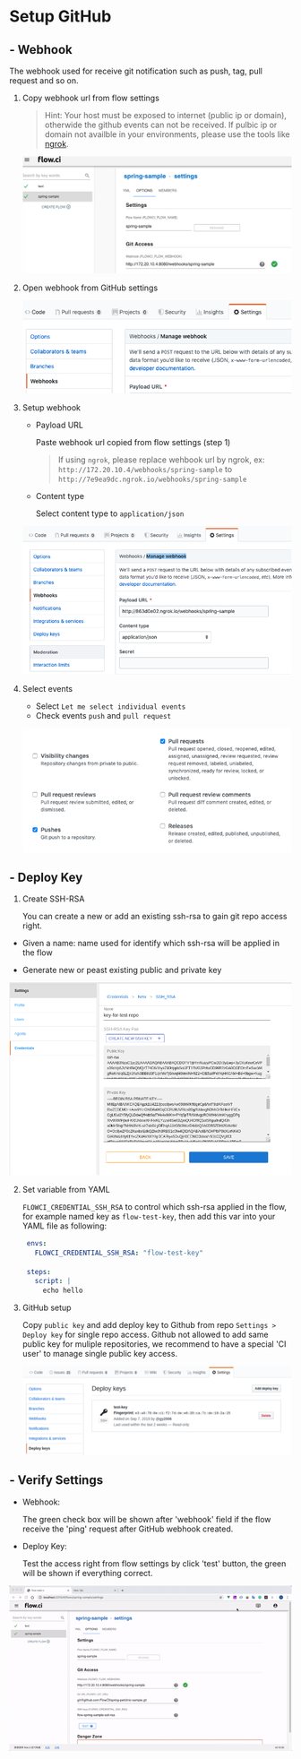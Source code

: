 # Setup GitHub

## - Webhook

The webhook used for receive git notification such as push, tag, pull request and so on.

1. Copy webhook url from flow settings
    > Hint: Your host must be exposed to internet (public ip or domain), otherwide the github events can not be received.
    > If pulbic ip or domain not availble in your environments, please use the tools like [ngrok](https://ngrok.com/).  

   ![webhook settings](./img/github_select_webhook_url.png)

2. Open webhook from GitHub settings

   ![webhook settings](./img/github_webhook_setting.png)

3. Setup webhook

    - Payload URL

      Paste webhook url copied from flow settings (step 1)

      > If using `ngrok`, please replace wehbook url by ngrok, ex: `http://172.20.10.4/webhooks/spring-sample` to `http://7e9ea9dc.ngrok.io/webhooks/spring-sample`

    - Content type

      Select content type to `application/json`

    ![payload and content](./img/github_setup_payload_and_content.png)

4. Select events

    - Select `Let me select individual events`
    - Check events `push` and `pull request`

    ![events](./img/github_select_events.png)

## - Deploy Key

1. Create SSH-RSA
  
   You can create a new or add an existing ssh-rsa to gain git repo access right.

  - Given a name: name used for identify which ssh-rsa will be applied in the flow

  - Generate new or peast existing public and private key

  ![](./img/create_ssh-rsa_credential.png)

2. Set variable from YAML

   `FLOWCI_CREDENTIAL_SSH_RSA` to control which ssh-rsa applied in the flow, for example named key as `flow-test-key`, then add this var into your YAML file as following:

   ```yaml
    envs:
      FLOWCI_CREDENTIAL_SSH_RSA: "flow-test-key"

    steps:
      script: |
        echo hello
   ```

3. GitHub setup

    Copy `public key` and add deploy key to Github from repo `Settings > Deploy key` for single repo access. Github not allowed to add same public key for muliple repositories, we recommend to have a special 'CI user' to manage single public key access.

    ![](./img/github_setup_deploy_key.png)


## - Verify Settings

- Webhook:

  The green check box will be shown after 'webhook' field if the flow receive the 'ping' request after GitHub webhook created.

- Deploy Key:
  
  Test the access right from flow settings by click 'test' button, the green will be shown if everything correct.

![github_test](./img/github_test_config.gif)